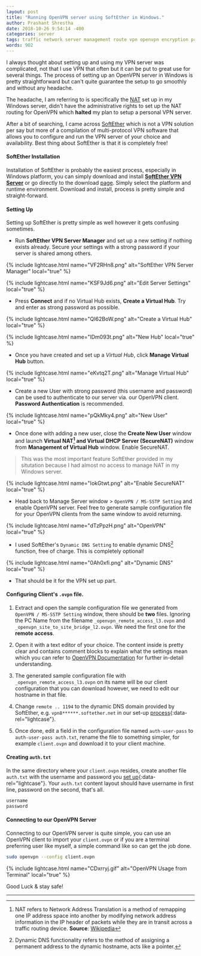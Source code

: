 ```yaml
---
layout: post
title: "Running OpenVPN server using SoftEther in Windows."
author: Prashant Shrestha
date: 2018-10-26 9:54:14 -400
categories: server
tags: traffic network server management route vpn openvpn encryption privacy
words: 902
---
```


I always thought about setting up and using my VPN server was complicated, not that I use VPN that often but it can be put to great use for several things. The process of setting up an OpenVPN server in Windows is pretty straightforward but can't quite guarantee the setup to go smoothly and without any headache.

The headache, I am referring to is specifically the [NAT](https://en.wikipedia.org/wiki/Network_address_translation) set up in my Windows server, didn't have the administrative rights to set up the NAT routing for OpenVPN which **halted** my plan to setup a personal VPN server.
<!--excerpt-->

After a bit of searching, I came across [SoftEther](https://www.softether.org/) which is not a VPN solution per say but more of a compilation of multi-protocol VPN software that allows you to configure and run the VPN server of your choice and availability. Best thing about SoftEther is that it is completely free!

#### SoftEther Installation

Installation of SoftEther is probably the easiest process, especially in Windows platform, you can simply download and install [**SoftEther VPN Server**](https://www.softether.org/5-download) or go directly to the download [page](https://www.softether-download.com/en.aspx?product=softether). Simply select the platform and runtime environment. Download and install, process is pretty simple and straight-forward.

#### Setting Up

Setting up SoftEther is pretty simple as well however it gets confusing sometimes.

* Run **SoftEther VPN Server Manager** and set up a new setting if nothing exists already. Secure your settings with a strong password if your server is shared among others.

{% include lightcase.html name="VF2RHn8.png" alt="SoftEther VPN Server Manager" local="true" %}

{% include lightcase.html name="KSF9Jd6.png" alt="Edit Server Settings" local="true" %}

* Press **Connect** and if no Virtual Hub exists, **Create a Virtual Hub**. Try and enter as strong password as possible.

{% include lightcase.html name="QI62BoW.png" alt="Create a Virtual Hub" local="true" %}

{% include lightcase.html name="lDm093t.png" alt="New Hub" local="true" %}

* Once you have created and set up a *Virtual Hub*, click **Manage Virtual Hub** button.

{% include lightcase.html name="eKvtq2T.png" alt="Manage Virtual Hub" local="true" %}

* Create a new User with strong password (this username and password) can be used to authenticate to our server via. our OpenVPN client. **Password Authentication** is recommended.

{% include lightcase.html name="pQkMky4.png" alt="New User" local="true" %}

* Once done with adding a new user, close the **Create New User** window and launch **Virtual NAT[^1] and Virtual DHCP Server (SecureNAT)** window from **Management of Virtual Hub** window. Enable SecureNAT.

>This was the most important feature SoftEther provided in my situtation because I had almost no access to manage NAT in my Windows server.

{% include lightcase.html name="IokGtwt.png" alt="Enable SecureNAT" local="true" %}

* Head back to Manage Server window > `OpenVPN / MS-SSTP Setting` and enable OpenVPN server. Feel free to generate sample configuration file for your OpenVPN clients from the same window to avoid returning.

{% include lightcase.html name="dTzPpzH.png" alt="OpenVPN" local="true" %}

* I used SoftEther's `Dynamic DNS Setting` to enable dynamic DNS[^2] function, free of charge. This is completely optional!

{% include lightcase.html name="0Ah0xfi.png" alt="Dynamic DNS" local="true" %}

* That should be it for the VPN set up part.

#### Configuring Client's `.ovpn` file.

1. Extract and open the sample configuration file we generated from `OpenVPN / MS-SSTP Setting` window, there should be **two** files. Ignoring the PC Name from the filename `_openvpn_remote_access_l3.ovpn` and `_openvpn_site_to_site_bridge_l2.ovpn`. We need the first one for the **remote access**.

2. Open it with a text editor of your choice. The content inside is pretty clear and contains comment blocks to explain what the settings mean which you can refer to [OpenVPN Documentation](https://openvpn.net/community-resources/how-to/) for further in-detail understanding.

3. The generated sample configuration file with `_openvpn_remote_access_l3.ovpn` on its name will be our client configuration that you can download however, we need to edit our hostname in that file.

4. Change `remote .. 1194` to the dynamic DNS domain provided by SoftEther, e.g. `vpn8******.softether.net` in our set-up [process](/assets/images/2018-10-26-running-openvpn-server-using-softether-in-windows/0Ah0xfi.png){:data-rel="lightcase"}.

5. Once done, edit a field in the configuration file named `auth-user-pass` to `auth-user-pass auth.txt`, rename the file to something simpler, for example `client.ovpn` and download it to your client machine.

#### Creating `auth.txt`

In the same directory where your `client.ovpn` resides, create another file `auth.txt` with the username and password you [set up](/assets/images/2018-10-26-running-openvpn-server-using-softether-in-windows/pQkMky4.png){:data-rel="lightcase"}. Your `auth.txt` content layout should have username in first line, password on the second, that's all.

```bash
username
password
```

#### Connecting to our OpenVPN Server

Connecting to our OpenVPN server is quite simple, you can use an OpenVPN client to import your `client.ovpn` or if you are a terminal preferring user like myself, a simple command like so can get the job done.

```bash
sudo openvpn --config client.ovpn
```

{% include lightcase.html name="CDxrryj.gif" alt="OpenVPN Usage from Terminal" local="true" %}

Good Luck & stay safe!

---

[^1]: NAT refers to Network Address Translation is a method of remapping one IP address space into another by modifying network address information in the IP header of packets while they are in transit across a traffic routing device. **Source**: [Wikipedia](https://en.wikipedia.org/wiki/Network_address_translation)
[^2]: Dynamic DNS functionality refers to the method of assigning a permanent address to the dynamic hostname, acts like a pointer.
